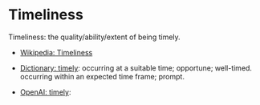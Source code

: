 # Timeliness

Timeliness: the quality/ability/extent of being timely.

<div data-chatgpt-prompt="explain timeliness (system quality attribute, non-functional requirement, cross-functional contraint)"></div>

* [Wikipedia: Timeliness](https://wikipedia.org/wiki/Timeliness)

* [Dictionary: timely](https://www.dictionary.com/browse/timely): occurring at a suitable time; opportune; well-timed. occurring within an expected time frame; prompt.

* [OpenAI: timely](https:://openai.com): <div data-chatgpt-prompt="define timely (computers and software)"></div>
